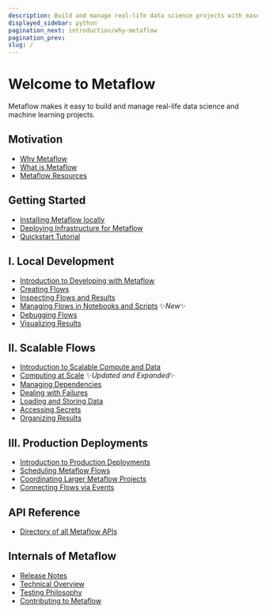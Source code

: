 ```yaml
---
description: Build and manage real-life data science projects with ease.
displayed_sidebar: python
pagination_next: introduction/why-metaflow
pagination_prev:
slug: /
---
```


# Welcome to Metaflow

Metaflow makes it easy to build and manage real-life data science and machine learning
projects.

<div className="tocList">

## Motivation

- [Why Metaflow](introduction/why-metaflow)
- [What is Metaflow](introduction/what-is-metaflow)
- [Metaflow Resources](introduction/metaflow-resources)

## Getting Started

- [Installing Metaflow locally](getting-started/install)
- [Deploying Infrastructure for Metaflow](getting-started/infrastructure)
- [Quickstart Tutorial](getting-started/tutorials/)

## I. Local Development

- [Introduction to Developing with Metaflow](metaflow/introduction)
- [Creating Flows](metaflow/basics)
- [Inspecting Flows and Results](metaflow/client)
- [Managing Flows in Notebooks and Scripts](metaflow/managing-flows/introduction) ✨*New*✨
- [Debugging Flows](metaflow/debugging)
- [Visualizing Results](metaflow/visualizing-results/) 

## II. Scalable Flows

- [Introduction to Scalable Compute and Data](scaling/introduction)
- [Computing at Scale](scaling/remote-tasks/introduction) ✨*Updated and Expanded*✨
- [Managing Dependencies](scaling/dependencies) 
- [Dealing with Failures](scaling/failures)
- [Loading and Storing Data](scaling/data)
- [Accessing Secrets](scaling/secrets)
- [Organizing Results](scaling/tagging)

## III. Production Deployments

- [Introduction to Production Deployments](production/introduction)
- [Scheduling Metaflow Flows](production/scheduling-metaflow-flows/introduction)
- [Coordinating Larger Metaflow
  Projects](production/coordinating-larger-metaflow-projects)
- [Connecting Flows via Events](production/event-triggering/)

## API Reference

- [Directory of all Metaflow APIs](api/)

## Internals of Metaflow

- [Release Notes](internals/release-notes)
- [Technical Overview](internals/technical-overview)
- [Testing Philosophy](internals/testing-philosophy)
- [Contributing to Metaflow](internals/contributing)


<!--

## Old

- [Release Notes](introduction/release-notes)
- [Roadmap](introduction/roadmap)
- [Get in Touch](introduction/getting-in-touch)
- [Metaflow on AWS](metaflow-on-aws)
- [Metaflow Sandbox](https://metaflow.org/sandbox)
- [Deploying to AWS](metaflow-on-aws/deploy-to-aws)

-->

</div>

